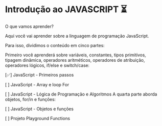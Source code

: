 # Introdução ao JAVASCRIPT :hourglass_flowing_sand:

O que vamos aprender?

Aqui você vai aprender sobre a linguagem de programação JavaScript.

Para isso, dividimos o conteúdo em cinco partes:

Primeiro você aprenderá sobre variáveis, constantes, tipos primitivos, tipagem dinâmica, operadores aritméticos, operadores de atribuição, operadores lógicos, if/else e switch/case:

[:white_check_mark:] JavaScript - Primeiros passos

[ ] JavaScript - Array e loop For

[ ] JavaScript - Lógica de Programação e Algoritmos
A quarta parte aborda objetos, for/in e funções:

[ ] JavaScript - Objetos e funções

[ ] Projeto Playground Functions